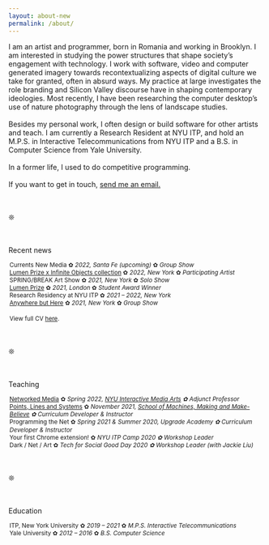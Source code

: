 ```yaml
---
layout: about-new
permalink: /about/
---
```

I am an artist and programmer, born in Romania and working in Brooklyn. I am interested in studying the power structures that shape society’s engagement with technology. I work with software, video and computer generated imagery towards recontextualizing aspects of digital culture we take for granted, often in absurd ways. My practice at large investigates the role branding and Silicon Valley discourse have in shaping contemporary ideologies. Most recently, I have been researching the computer desktop’s use of nature photography through the lens of landscape studies.
<br/><br/>
Besides my personal work, I often design or build software for other artists and teach. I am currently a Research Resident at NYU ITP, and hold an M.P.S. in Interactive Telecommunications from NYU ITP and a B.S. in Computer Science from Yale University.
<br/><br/>
In a former life, I used to do competitive programming.
<br/><br/>
If you want to get in touch, <a href="mailto:c@cezar.io">send me an email.</a>

<br/><br/>❊<br/><br/><br/>
<p style="text-decoration: none; margin-bottom: 10px;">Recent news</p>
<p style="line-height: 1.3; margin-left: 2px;"> <small>
    Currents New Media ✿ <em>2022, Santa Fe (upcoming)</em> ✿ <em>Group Show</em>
    <br/>
    <a href="https://infiniteobjects.com/products/mocan-arcadiainc">Lumen Prize x Infinite Objects collection</a> ✿ <em>2022, New York</em> ✿ <em>Participating Artist</em>
    <br/>
    SPRING/BREAK Art Show ✿ <em>2021, New York</em> ✿ <em>Solo Show</em>
    <br/>
    <a href="https://www.lumenprize.com/">Lumen Prize</a> ✿ <em>2021, London</em> ✿ <em>Student Award Winner</em>
    <br/>
    Research Residency at NYU ITP ✿ <em>2021 – 2022, New York</em>
    <br/>
    <a href="https://www.slowburn-nyc.com/anywhere-but-here">Anywhere but Here</a> ✿ <em>2021, New York</em> ✿ <em>Group Show</em>
    <br/><br/>
    View full CV <a href="https://docs.google.com/document/d/1qqE1sC9OasS2NU2cGLhji9NmopRdeTJbQREjjcqoMmQ/edit?usp=sharing">here</a>.
</small>
</p>

<br/><br/>❊<br/><br/><br/>

<p style="text-decoration: none; margin-bottom: 10px;">Teaching</p>
<p style="line-height: 1.3; margin-left: 2px;"><small>
    <a href="https://networkedmedia.imany.io/">Networked Media</a> ✿ <em> Spring 2022, <a href="https://tisch.nyu.edu/itp/admissions/ima-bfa">NYU Interactive Media Arts</a> ✿ Adjunct Professor</em>
    <br/>
    <a href="https://cezar-mocan.notion.site/Points-Lines-and-Systems-Class-Materials-ba43efb03090491985b13a17aab9f636">Points, Lines and Systems</a    > ✿ <em>November 2021, <a href="https://www.schoolofma.org/">School of Machines, Making and Make-Believe</a> ✿ Curriculum Developer & Instructor</em>
    <br/>
    Programming the Net ✿ <em>Spring 2021 & Summer 2020, Upgrade Academy ✿ Curriculum Developer & Instructor</em>
    <br/>
    Your first Chrome extension! ✿ <em> NYU ITP Camp 2020 ✿ Workshop Leader</em>
    <br/>
    Dark / Net / Art ✿ <em> Tech for Social Good Day 2020 ✿ Workshop Leader (with Jackie Liu)</em><br/>

</small></p>

<br/><br/>❊<br/><br/><br/>

<p style="text-decoration: none; margin-bottom: 10px;">Education</p>
<p style="line-height: 1.3; margin-left: 2px;"><small>
    ITP, New York University ✿ <em> 2019 – 2021 </em> ✿ <em>M.P.S. Interactive Telecommunications</em>
    <br/>
    Yale University ✿ <em> 2012 – 2016 </em> ✿ <em>B.S. Computer Science</em>
</small></p>

<!--
<div class="about-container">
I am an artist and programmer, interested in expressions of intimacy in the digital realm. I consider the web to be my primary medium, but I have also worked with mobile applications, game engines, physical computing, augmented reality or print graphic design.

<br/><br/>

In a former life, I used to do competitive programming.

<br/><br/>

More recently, I have been designing or developing software for artists such as <a class="underlined" href="http://www.evan-roth.com/" target="__blank">Evan Roth</a> and <a class="underlined" href="http://taeyoonchoi.com/" target="__blank">Taeyoon Choi</a>. I have also been involved with two start-ups in the education world, <a class="underlined" href="https://www.fablestudios.com" target="__blank">Fable Studios</a> and <a class="underlined" href="https://www.gakko.org" target="__blank">Gakko</a>. 

<br/><br/>

I am currently pursuing a two-year long masters program at <a class="underlined" href="https://itp.nyu.edu" target="__blank">NYU ITP</a> and keeping a <a class="underlined" href="/blog" target="__blank">blog</a> about it.

<br/><br/>

Available for work. <a class="underlined" href="mailto:c@cezar.io">Say hi!</a>
</div>
-->